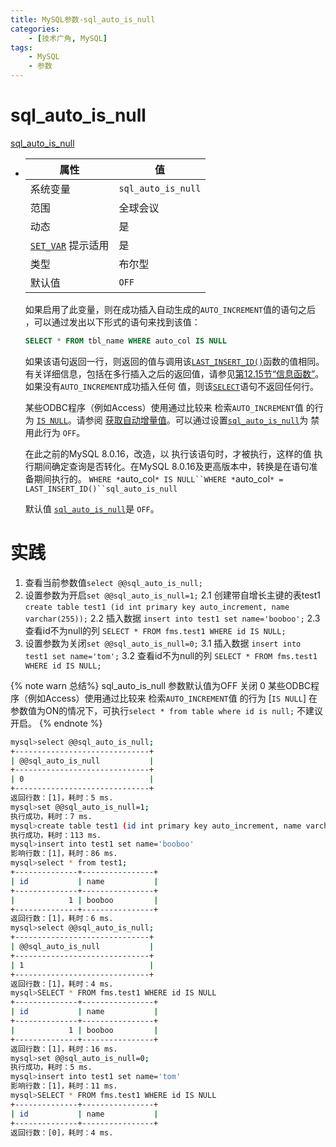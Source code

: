 ```yaml
---
title: MySQL参数-sql_auto_is_null
categories:
    - [技术广角, MySQL]
tags:
    - MySQL
    - 参数
---
```


# sql_auto_is_null

[sql_auto_is_null](https://dev.mysql.com/doc/refman/8.0/en/server-system-variables.html#sysvar_sql_auto_is_null)

- | 属性                                                         | 值                 |
  | ------------------------------------------------------------ | ------------------ |
  | 系统变量                                                     | `sql_auto_is_null` |
  | 范围                                                         | 全球会议           |
  | 动态                                                         | 是                 |
  | [`SET_VAR`](https://dev.mysql.com/doc/refman/8.0/en/optimizer-hints.html#optimizer-hints-set-var) 提示适用 | 是                 |
  | 类型                                                         | 布尔型             |
  | 默认值                                                       | `OFF`              |

  如果启用了此变量，则在成功插入自动生成的`AUTO_INCREMENT`值的语句之后 ，可以通过发出以下形式的语句来找到该值：

  ```sql
  SELECT * FROM tbl_name WHERE auto_col IS NULL
  ```

  如果该语句返回一行，则返回的值与调用该[`LAST_INSERT_ID()`](https://dev.mysql.com/doc/refman/8.0/en/information-functions.html#function_last-insert-id)函数的值相同。
  有关详细信息，包括在多行插入之后的返回值，请参见[第12.15节“信息函数”](https://dev.mysql.com/doc/refman/8.0/en/information-functions.html)。如果没有`AUTO_INCREMENT`成功插入任何 
  值，则该[`SELECT`](https://dev.mysql.com/doc/refman/8.0/en/select.html)语句不返回任何行。

  某些ODBC程序（例如Access）使用通过比较来 检索`AUTO_INCREMENT`值 
  的行为 [`IS NULL`](https://dev.mysql.com/doc/refman/8.0/en/comparison-operators.html#operator_is-null)。请参阅 [获取自动增量值](https://dev.mysql.com/doc/connector-odbc/en/connector-odbc-usagenotes-functionality-last-insert-id.html)。可以通过设置[`sql_auto_is_null`](https://dev.mysql.com/doc/refman/8.0/en/server-system-variables.html#sysvar_sql_auto_is_null)为 禁用此行为 `OFF`。

  在此之前的MySQL 8.0.16，改造，以 执行该语句时，才被执行，这样的值 
  执行期间确定查询是否转化。在MySQL 8.0.16及更高版本中，转换是在语句准备期间执行的。 `WHERE *`auto_col`* IS NULL``WHERE *`auto_col`* = LAST_INSERT_ID()``sql_auto_is_null`

  默认值 [`sql_auto_is_null`](https://dev.mysql.com/doc/refman/8.0/en/server-system-variables.html#sysvar_sql_auto_is_null)是 `OFF`。

  
  
# 实践


1. 查看当前参数值`select @@sql_auto_is_null;`
2. 设置参数为开启`set @@sql_auto_is_null=1;`
	2.1 创建带自增长主键的表test1 `create table test1 (id int primary key auto_increment, name varchar(255));`
	2.2 插入数据 `insert into test1 set name='booboo';`
	2.3 查看id不为null的列 `SELECT * FROM fms.test1 WHERE id IS NULL;`
3. 设置参数为关闭`set @@sql_auto_is_null=0;`
	3.1 插入数据 `insert into test1 set name='tom';`
	3.2 查看id不为null的列 `SELECT * FROM fms.test1 WHERE id IS NULL;`

{% note warn 总结%}
sql_auto_is_null 参数默认值为OFF 关闭 0
某些ODBC程序（例如Access）使用通过比较来 检索`AUTO_INCREMENT`值 的行为 [`IS NULL`]
在参数值为ON的情况下，可执行`select * from table where id is null;`
不建议开启。
{% endnote %}	
	
	
	
```bash  
mysql>select @@sql_auto_is_null;
+------------------------------+
| @@sql_auto_is_null           |
+------------------------------+
| 0                            |
+------------------------------+
返回行数：[1]，耗时：5 ms.
mysql>set @@sql_auto_is_null=1;
执行成功，耗时：7 ms.
mysql>create table test1 (id int primary key auto_increment, name varchar(255));
执行成功，耗时：113 ms.
mysql>insert into test1 set name='booboo'
影响行数：[1]，耗时：86 ms.
mysql>select * from test1;
+--------------+----------------+
| id           | name           |
+--------------+----------------+
|            1 | booboo         |
+--------------+----------------+
返回行数：[1]，耗时：6 ms.
mysql>select @@sql_auto_is_null;
+------------------------------+
| @@sql_auto_is_null           |
+------------------------------+
| 1                            |
+------------------------------+
返回行数：[1]，耗时：4 ms.
mysql>SELECT * FROM fms.test1 WHERE id IS NULL
+--------------+----------------+
| id           | name           |
+--------------+----------------+
|            1 | booboo         |
+--------------+----------------+
返回行数：[1]，耗时：16 ms.
mysql>set @@sql_auto_is_null=0;
执行成功，耗时：5 ms.
mysql>insert into test1 set name='tom'
影响行数：[1]，耗时：11 ms.
mysql>SELECT * FROM fms.test1 WHERE id IS NULL
+--------------+----------------+
| id           | name           |
+--------------+----------------+
返回行数：[0]，耗时：4 ms.
```

